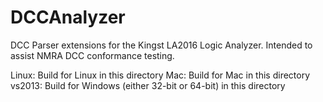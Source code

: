 # DCCAnalyzer

DCC Parser extensions for the Kingst LA2016 Logic Analyzer. Intended to assist NMRA DCC conformance testing.

Linux: Build for Linux in this directory
Mac: Build for Mac in this directory
vs2013: Build for Windows (either 32-bit or 64-bit) in this directory
 

